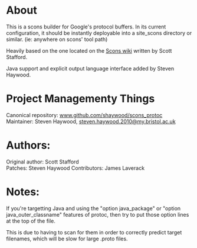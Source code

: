About  
=====
This is a scons builder for Google's protocol buffers. In its current configuration, it should
be instantly deployable into a site_scons directory or similar. (ie: anywhere on scons' tool path)

Heavily based on the one located on the [Scons wiki](http://scons.org/wiki/ProtocBuilder) written by Scott Stafford.

Java support and explicit output language interface added by Steven Haywood.

Project Managementy Things  
==========================
Canonical repository: www.github.com/shaywood/scons_protoc  
Maintainer: Steven Haywood, steven.haywood.2010@my.bristol.ac.uk  

Authors:   
========
Original author: Scott Stafford  
Patches: Steven Haywood
Contributors: James Laverack

Notes:  
======
If you're targetting Java and using the "option java\_package" or "option java\_outer\_classname"
features of protoc, then try to put those option lines at the top of the file.

This is due to having to scan for them in order to correctly predict target filenames, which
will be slow for large .proto files.
